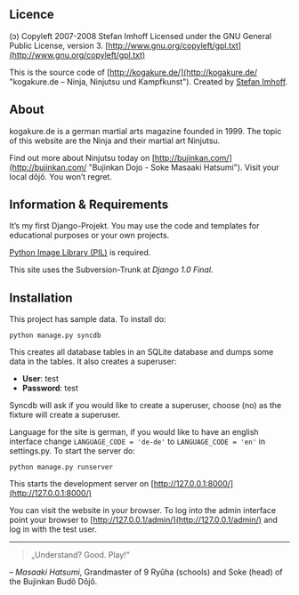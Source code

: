 Licence
-------

(ɔ) Copyleft 2007-2008 Stefan Imhoff
Licensed under the GNU General Public License, version 3.
[http://www.gnu.org/copyleft/gpl.txt](http://www.gnu.org/copyleft/gpl.txt)

This is the source code of [http://kogakure.de/](http://kogakure.de/ "kogakure.de – Ninja, Ninjutsu und Kampfkunst"). 
Created by [Stefan Imhoff](http://stefanimhoff.de/).

About
-----

kogakure.de is a german martial arts magazine founded in 1999. The topic of
this website are the Ninja and their martial art Ninjutsu.

Find out more about Ninjutsu today on [http://bujinkan.com/](http://bujinkan.com/ "Bujinkan Dojo - Soke Masaaki Hatsumi").
Visit your local dôjô. You won’t regret.

Information & Requirements
--------------------------

It’s my first Django-Projekt. You may use the code and templates for 
educational purposes or your own projects.

[Python Image Library (PIL)](http://www.pythonware.com/products/pil/ "Python Imaging Library (PIL)") is required.

This site uses the Subversion-Trunk at *Django 1.0 Final*.

Installation
------------

This project has sample data. To install do:

    python manage.py syncdb

This creates all database tables in an SQLite database and dumps some data in
the tables. It also creates a superuser:

* **User**: test
* **Password**: test

Syncdb will ask if you would like to create a superuser, choose (no) as the
fixture will create a superuser.

Language for the site is german, if you would like to have an english
interface change `LANGUAGE_CODE = 'de-de'` to `LANGUAGE_CODE = 'en'`
in settings.py. To start the server do:

    python manage.py runserver

This starts the development server on [http://127.0.0.1:8000/](http://127.0.0.1:8000/)

You can visit the website in your browser. To log into the admin interface
point your browser to [http://127.0.0.1/admin/](http://127.0.0.1/admin/) and log in with the test user.

* * * * * * * * * * * * * * * * * * * * * * * * * * * * * * * * * * * * * * * 

> „Understand? Good. Play!“

– *Masaaki Hatsumi*, Grandmaster of 9 Ryûha (schools) and Soke (head) 
of the Bujinkan Budô Dôjô.